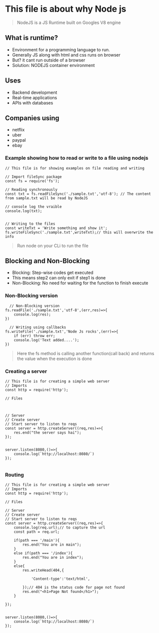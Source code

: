 # This file is about why Node js

> NodeJS is a JS Runtime built on Googles V8 engine

## What is runtime?

- Environment for a programming language to run.
- Generally JS along with html and css runs on browser
- But? it cant run outside of a browser
- Solution: NODEJS container environment

## Uses

- Backend development
- Real-time applications
- APIs with databases

## Companies using

- netflix
- uber
- paypal
- ebay


### Example showing how to read or write to a file using nodejs

```
// This file is for showing examples on file reading and writing

// Import fileSync package 
const fs = require('fs');

// Reading synchronously
const txt = fs.readFileSync('./sample.txt','utf-8'); // The content from sample.txt will be read by NodeJS

// console log the vraible
console.log(txt);


// Writing to the files
const writeTxt = 'Write something and show it';
fs.writeFileSync('./sample.txt',writeTxt);// this will overwrite the info

```
> Run node <filename> on your CLi to run the file

## Blocking and Non-Blocking
  
- Blocking: Step-wise codes get executed
- This means step2 can only exit if step1 is done  
- Non-Blocking: No need for waiting for the function to finish execute
  
### Non-Blocking version
  
```
  // Non-Blocking version
fs.readFile('./sample.txt','utf-8',(err,res)=>{
    console.log(res);
})
  
  // Writing using callbacks
fs.writeFile('./sample.txt','Node Js rocks',(err)=>{
    if (err) throw err;
    console.log('Text added....');
})
  ```
  
> Here the fs method is calling another function(call back) and returns the value when the execution is done  

### Creating a server

```
// This file is for creating a simple web server
// Imports
const http = require('http');

// Files



// Server
// Create server
// Start server to listen to reqs
const server = http.createServer((req,res)=>{
    res.end("the server says hai");
});


server.listen(8080,()=>{
    console.log(`http://localhost:8080/`)
});
  
```
  
### Routing
  
```
// This file is for creating a simple web server
// Imports
const http = require('http');

// Files

// Server
// Create server
// Start server to listen to reqs
const server = http.createServer((req,res)=>{
    console.log(req.url);// to capture the url
    const path = req.url;

    if(path === '/main'){
        res.end("You are in main");
    }
    else if(path === '/index'){
        res.end("You are in index");
    }
    else{
        res.writeHead(404,{

            'Content-type':'text/html',

        });// 404 is the status code for page not found
        res.end("<h1>Page Not found</h1>");
    }
    
});


server.listen(8080,()=>{
    console.log(`http://localhost:8080/`)
});


 ```
